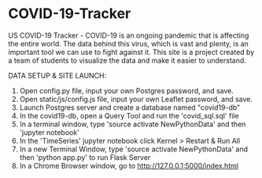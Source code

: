 # COVID-19-Tracker
US COVID-19 Tracker - COVID-19 is an ongoing pandemic that is affecting the entire world. The data behind this virus, which is vast and plenty, is an important tool we can use to fight against it. This site is a project created by a team of students to visualize the data and make it easier to understand.

DATA SETUP & SITE LAUNCH:

1. Open config.py file, input your own Postgres password, and save.
2. Open static/js/config.js file, input your own Leaflet password, and save.
3. Launch Postgres server and create a database named "covid19-db"
4. In the covid19-db, open a Query Tool and run the 'covid_sql.sql' file
5. In a terminal window, type 'source activate NewPythonData' and then 'jupyter notebook'
6. In the 'TimeSeries' jupyter notebook click Kernel > Restart & Run All
7. In a new Terminal Window, type 'source activate NewPythonData' and then 'python app.py' to run Flask Server
8. In a Chrome Browser window, go to http://127.0.0.1:5000/index.html

